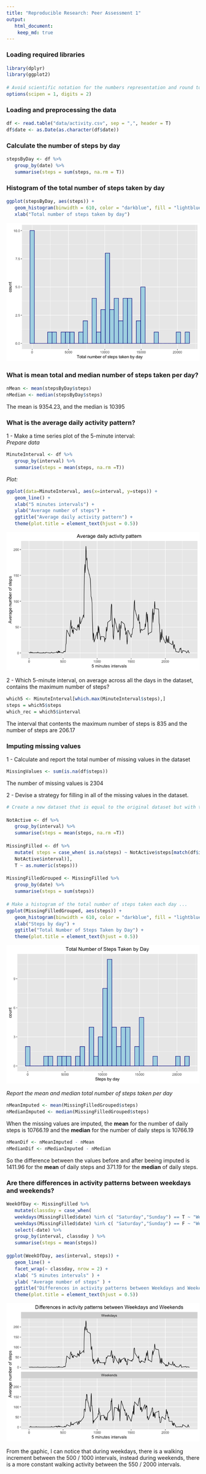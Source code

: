 ```yaml
---
title: "Reproducible Research: Peer Assessment 1"
output: 
   html_document:
    keep_md: true
---
```


### Loading required libraries


```r
library(dplyr)
library(ggplot2)

# Avoid scientific notation for the numbers representation and round to 2 digits
options(scipen = 1, digits = 2)
```

### Loading and preprocessing the data


```r
df <- read.table("data/activity.csv", sep = ",", header = T)
df$date <- as.Date(as.character(df$date))
```

### Calculate the number of steps by day


```r
stepsByDay <- df %>%
   group_by(date) %>%
   summarise(steps = sum(steps, na.rm = T))
```

### Histogram of the total number of steps taken by day


```r
ggplot(stepsByDay, aes(steps)) + 
   geom_histogram(binwidth = 610, color = "darkblue", fill = "lightblue") +
   xlab("Total number of steps taken by day")
```

![](PA1_template_files/figure-html/histogram-1.png)<!-- -->

### What is mean total and median number of steps taken per day?  


```r
nMean <- mean(stepsByDay$steps)
nMedian <- median(stepsByDay$steps)
```
The mean is 9354.23, and the median is 10395 

### What is the average daily activity pattern?  

1 - Make a time series plot of the 5-minute interval:  
_Prepare data_  


```r
MinuteInterval <- df %>% 
   group_by(interval) %>%
   summarise(steps = mean(steps, na.rm =T))
```

_Plot:_  


```r
ggplot(data=MinuteInterval, aes(x=interval, y=steps)) +
   geom_line() +
   xlab("5 minutes intervals") +
   ylab("Average number of steps") + 
   ggtitle("Average daily activity pattern") +
   theme(plot.title = element_text(hjust = 0.5))
```

![](PA1_template_files/figure-html/unnamed-chunk-2-1.png)<!-- -->

2 - Which 5-minute interval, on average across all the days in the dataset, contains the maximum number of steps?


```r
which5 <- MinuteInterval[which.max(MinuteInterval$steps),]
steps = which5$steps
which_rec = which5$interval
```

The interval that contents the maximum number of steps is 835 and the number of steps are 206.17 

### Imputing missing values

1 - Calculate and report the total number of missing values in the dataset  


```r
MissingValues <- sum(is.na(df$steps))
```
The number of missing values is 2304  

2 - Devise a strategy for filling in all of the missing values in the dataset.  


```r
# Create a new dataset that is equal to the original dataset but with the missing data filled in

NotActive <- df %>% 
   group_by(interval) %>%
   summarise(steps = mean(steps, na.rm =T))

MissingFilled <- df %>%
   mutate( steps = case_when( is.na(steps) ~ NotActive$steps[match(df$interval, 
   NotActive$interval)], 
   T ~ as.numeric(steps)))

MissingFilledGrouped <- MissingFilled %>% 
   group_by(date) %>% 
   summarise(steps = sum(steps))

# Make a histogram of the total number of steps taken each day ...
ggplot(MissingFilledGrouped, aes(steps)) + 
   geom_histogram(binwidth = 610, color = "darkblue", fill = "lightblue") + 
   xlab("Steps by day") +
   ggtitle("Total Number of Steps Taken by Day") +
   theme(plot.title = element_text(hjust = 0.5))
```

![](PA1_template_files/figure-html/unnamed-chunk-5-1.png)<!-- -->

_Report the mean and median total number of steps taken per day_  


```r
nMeanImputed <- mean(MissingFilledGrouped$steps)
nMedianImputed <- median(MissingFilledGrouped$steps)
```

When the missing values are imputed, the **mean** for the number of daily steps is 10766.19  and the **median** for the number of daily steps is 10766.19  


```r
nMeanDif <- nMeanImputed - nMean
nMedianDif <- nMedianImputed - nMedian
```

So the difference between the values before and after beeing imputed is 1411.96 for the **mean** of daily steps and 371.19 for the **median** of daily steps.  

### Are there differences in activity patterns between weekdays and weekends?  


```r
WeekOfDay <- MissingFilled %>%
   mutate(classday = case_when( 
   weekdays(MissingFilled$date) %in% c( "Saturday","Sunday") == T ~ "Weekends", 
   weekdays(MissingFilled$date) %in% c( "Saturday","Sunday") == F ~ "Weekdays")) %>%
   select(-date) %>%
   group_by(interval, classday ) %>%
   summarise(steps = mean(steps))

ggplot(WeekOfDay, aes(interval, steps)) + 
   geom_line() + 
   facet_wrap(~ classday, nrow = 2) +
   xlab( "5 minutes intervals" ) + 
   ylab( "Average number of steps" ) + 
   ggtitle("Differences in activity patterns between Weekdays and Weekends") +
   theme(plot.title = element_text(hjust = 0.5))
```

![](PA1_template_files/figure-html/unnamed-chunk-8-1.png)<!-- -->

From the gaphic, I can notice that during weekdays, there is a walking increment between the 500 / 1000 intervals, instead during weekends, there is a more constant walking activity between the 550 / 2000 intervals.  
